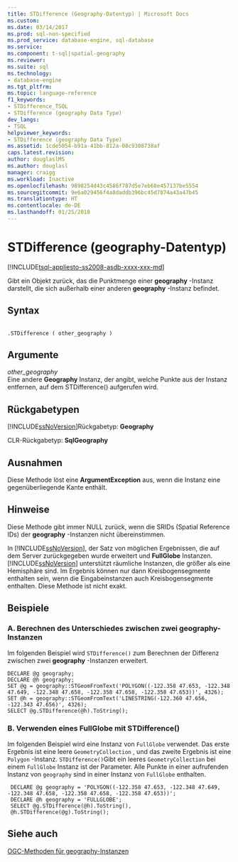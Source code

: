 ```yaml
---
title: STDifference (Geography-Datentyp) | Microsoft Docs
ms.custom: 
ms.date: 03/14/2017
ms.prod: sql-non-specified
ms.prod_service: database-engine, sql-database
ms.service: 
ms.component: t-sql|spatial-geography
ms.reviewer: 
ms.suite: sql
ms.technology:
- database-engine
ms.tgt_pltfrm: 
ms.topic: language-reference
f1_keywords:
- STDifference_TSQL
- STDifference (geography Data Type)
dev_langs:
- TSQL
helpviewer_keywords:
- STDifference (geography Data Type)
ms.assetid: 1cde5054-b91a-41bb-812a-08c9308738af
caps.latest.revision: 
author: douglaslMS
ms.author: douglasl
manager: craigg
ms.workload: Inactive
ms.openlocfilehash: 9898254d43c4586f787d5e7eb68e457137be5554
ms.sourcegitcommit: 9e6a029456f4a8daddb396bc45d7874a43a47b45
ms.translationtype: HT
ms.contentlocale: de-DE
ms.lasthandoff: 01/25/2018
---
```

# <a name="stdifference-geography-data-type"></a>STDifference (geography-Datentyp)
[!INCLUDE[tsql-appliesto-ss2008-asdb-xxxx-xxx-md](../../includes/tsql-appliesto-ss2008-asdb-xxxx-xxx-md.md)]

  Gibt ein Objekt zurück, das die Punktmenge einer **geography** -Instanz darstellt, die sich außerhalb einer anderen **geography** -Instanz befindet.  
  
## <a name="syntax"></a>Syntax  
  
```  
  
.STDifference ( other_geography )  
```  
  
## <a name="arguments"></a>Argumente  
 *other_geography*  
 Eine andere **Geography** Instanz, der angibt, welche Punkte aus der Instanz entfernen, auf dem STDifference() aufgerufen wird.  
  
## <a name="return-types"></a>Rückgabetypen  
 [!INCLUDE[ssNoVersion](../../includes/ssnoversion-md.md)]Rückgabetyp: **Geography**  
  
 CLR-Rückgabetyp: **SqlGeography**  
  
## <a name="exceptions"></a>Ausnahmen  
 Diese Methode löst eine **ArgumentException** aus, wenn die Instanz eine gegenüberliegende Kante enthält.  
  
## <a name="remarks"></a>Hinweise  
 Diese Methode gibt immer NULL zurück, wenn die SRIDs (Spatial Reference IDs) der **geography** -Instanzen nicht übereinstimmen.  
  
 In [!INCLUDE[ssNoVersion](../../includes/ssnoversion-md.md)], der Satz von möglichen Ergebnissen, die auf dem Server zurückgegeben wurde erweitert und **FullGlobe** Instanzen. [!INCLUDE[ssNoVersion](../../includes/ssnoversion-md.md)] unterstützt räumliche Instanzen, die größer als eine Hemisphäre sind. Im Ergebnis können nur dann Kreisbogensegmente enthalten sein, wenn die Eingabeinstanzen auch Kreisbogensegmente enthalten. Diese Methode ist nicht exakt.  
  
## <a name="examples"></a>Beispiele  
  
### <a name="a-computing-the-difference-between-two-geography-instances"></a>A. Berechnen des Unterschiedes zwischen zwei geography-Instanzen  
 Im folgenden Beispiel wird `STDifference()` zum Berechnen der Differenz zwischen zwei **geography** -Instanzen erweitert.  
  
```  
DECLARE @g geography;  
DECLARE @h geography;  
SET @g = geography::STGeomFromText('POLYGON((-122.358 47.653, -122.348 47.649, -122.348 47.658, -122.358 47.658, -122.358 47.653))', 4326);  
SET @h = geography::STGeomFromText('LINESTRING(-122.360 47.656, -122.343 47.656)', 4326);  
SELECT @g.STDifference(@h).ToString();  
```  
  
### <a name="b-using-a-fullglobe-with-stdifference"></a>B. Verwenden eines FullGlobe mit STDifference()  
 Im folgenden Beispiel wird eine Instanz von `FullGlobe` verwendet. Das erste Ergebnis ist eine leere `GeometryCollection` , und das zweite Ergebnis ist eine `Polygon` -Instanz. `STDifference()`Gibt ein leeres `GeometryCollection` bei einem `FullGlobe` Instanz ist der Parameter. Alle Punkte in einer aufrufenden Instanz von `geography` sind in einer Instanz von `FullGlobe` enthalten.  
  
```
 DECLARE @g geography = 'POLYGON((-122.358 47.653, -122.348 47.649, -122.348 47.658, -122.358 47.658, -122.358 47.653))';  
 DECLARE @h geography = 'FULLGLOBE';  
 SELECT @g.STDifference(@h).ToString(),  
 @h.STDifference(@g).ToString();
 ```  
  
## <a name="see-also"></a>Siehe auch  
 [OGC-Methoden für geography-Instanzen](../../t-sql/spatial-geography/ogc-methods-on-geography-instances.md)  
  
  
